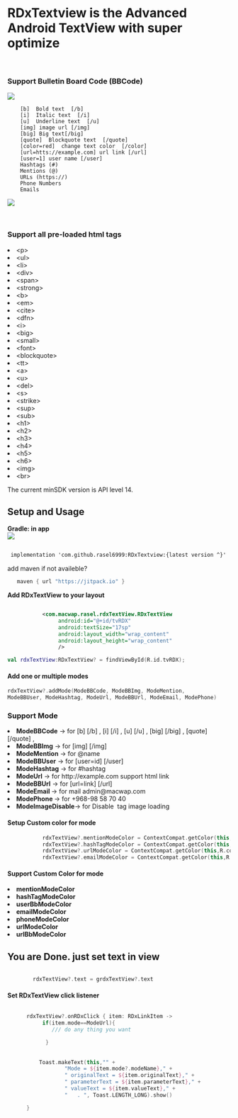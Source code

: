<h1>RDxTextview  is the Advanced Android TextView with super optimize</h1>
   <br/><h3>Support Bulletin Board Code (BBCode) </h3>
    <a href="https://jitpack.io/#rasel6999/RDxTextview"><img src="https://jitpack.io/v/rasel6999/RDxTextview.svg"/></a>
   
   
```bbcode 
    [b]  Bold text  [/b]
    [i]  Italic text  [/i]
    [u]  Underline text  [/u]
    [img] image url [/img]
    [big] Big text[/big]
    [quote]  Blockquote text  [/quote]
    [color=red]  change text color  [/color]
    [url=htts://example.com] url link [/url]
    [user=1] user name [/user]
    Hashtags (#)
    Mentions (@)
    URLs (https://)
    Phone Numbers
    Emails
 ```

<img src="https://i.ibb.co/KrvY58g/Whats-App-Image-2021-08-02-at-11-59-53-PM.jpg"/>


<br/><h3>Support all pre-loaded html tags</h3>

<li>&lt;p&gt;</li> 
<li>&lt;ul&gt;</li> 
<li>&lt;li&gt;</li>

<li>&lt;div&gt;</li>
<li>&lt;span&gt;</li>
<li>&lt;strong&gt;</li>
<li>&lt;b&gt;</li>
<li>&lt;em&gt;</li>
<li>&lt;cite&gt;</li>
<li>&lt;dfn&gt;</li>
<li>&lt;i&gt;</li>
<li>&lt;big&gt;</li>
<li>&lt;small&gt;</li>
<li>&lt;font&gt;</li>
<li>&lt;blockquote&gt;</li>
<li>&lt;tt&gt;</li>
<li>&lt;a&gt;</li>
<li>&lt;u&gt;</li>
<li>&lt;del&gt;</li>
<li>&lt;s&gt;</li>
<li>&lt;strike&gt;</li>
<li>&lt;sup&gt;</li>
<li>&lt;sub&gt;</li>
<li>&lt;h1&gt;</li>
<li>&lt;h2&gt;</li>
<li>&lt;h3&gt;</li>
<li>&lt;h4&gt;</li>
<li>&lt;h5&gt;</li>
<li>&lt;h6&gt;</li>
<li>&lt;img&gt;</li>
<li>&lt;br&gt;</li>



The current minSDK version is API level 14.
 <h2>Setup and Usage</h2>

<b>Gradle: in app</b><br/>
    <a href="https://jitpack.io/#rasel6999/RDxTextview"><img src="https://jitpack.io/v/rasel6999/RDxTextview.svg"/></a>



```xml 

 implementation 'com.github.rasel6999:RDxTextview:{latest version ^}'
``` 
add maven if not availeble?



```gradle 
   maven { url "https://jitpack.io" } 

``` 


<b>Add RDxTextView to your layout</b>

```xml   

           <com.macwap.rasel.rdxTextView.RDxTextView
                android:id="@+id/tvRDX"
                android:textSize="17sp"
                android:layout_width="wrap_content"
                android:layout_height="wrap_content"
                />
```
 
```kt  
val rdxTextView:RDxTextView? = findViewById(R.id.tvRDX);

```

<h4> Add one or multiple modes</h4>

```kotlin 
rdxTextView?.addMode(ModeBBCode, ModeBBImg, ModeMention,
ModeBBUser, ModeHashtag, ModeUrl, ModeBBUrl, ModeEmail, ModePhone)
```
<h3>Support Mode</h3>
<li> <b>ModeBBCode</b>    -> for [b] [/b] , [i] [/i] , [u] [/u] , [big] [/big] , [quote] [/quote] ,
<li> <b>ModeBBImg</b>     -> for [img] [/img]
<li> <b>ModeMention</b>   -> for @name
<li> <b>ModeBBUser</b>    -> for [user=id] [/user]
<li> <b>ModeHashtag</b>   -> for #hashtag
<li> <b>ModeUrl</b>       -> for http://example.com support html link
<li> <b>ModeBBUrl</b>     -> for [url=link] [/url]
<li> <b>ModeEmail </b>    -> for mail admin@macwap.com 
<li> <b>ModePhone </b>    -> for +968-98 58 70 40
<li> <b>ModeImageDisable</b>-> for Disable <img> tag  image loading

<h4> Setup Custom color for mode  </h4>
 
          
 

 ```kotlin 
            rdxTextView?.mentionModeColor = ContextCompat.getColor(this,R.color.teal_700)
            rdxTextView?.hashTagModeColor = ContextCompat.getColor(this,R.color.purple_700)
            rdxTextView?.urlModeColor = ContextCompat.getColor(this,R.color.blue)
            rdxTextView?.emailModeColor = ContextCompat.getColor(this,R.color.blue)
```
 
 <h4>Support Custom Color for mode </h4>
<li> <b>mentionModeColor</b>    
<li> <b>hashTagModeColor</b>    
<li> <b>userBbModeColor</b>    
<li> <b>emailModeColor</b>    
<li> <b>phoneModeColor</b>    
<li> <b>urlModeColor</b>    
<li> <b>urlBbModeColor</b>    

 
 
 <h2>You are Done. just set text in view</h2>
 
 
  ```kotlin 
  
          rdxTextView?.text = grdxTextView?.text

```
 
 
 
 
<h4>Set RDxTextView click listener</h4>



  ```kotlin 

        rdxTextView?.onRDxClick { item: RDxLinkItem ->
             if(item.mode==ModeUrl){
                /// do any thing you want

              } 
              
              
            Toast.makeText(this,"" +
                    "Mode = ${item.mode?.modeName}," +
                    " originalText = ${item.originalText}," +
                    " parameterText = ${item.parameterText}," +
                    " valueText = ${item.valueText}," +
                    "   . ", Toast.LENGTH_LONG).show()

        }

```

